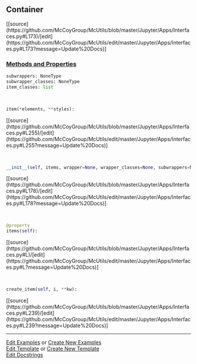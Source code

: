 ## <a id="McUtils.Jupyter.Apps.Interfaces.Container">Container</a> 
<div class="docs-source-link" markdown="1">
[[source](https://github.com/McCoyGroup/McUtils/blob/master/Jupyter/Apps/Interfaces.py#L173)/[edit](https://github.com/McCoyGroup/McUtils/edit/master/Jupyter/Apps/Interfaces.py#L173?message=Update%20Docs)]
</div>



<div class="collapsible-section">
 <div class="collapsible-section collapsible-section-header" markdown="1">
 
### <a class="collapse-link" data-toggle="collapse" href="#methods">Methods and Properties</a> <a class="float-right" data-toggle="collapse" href="#methods"><i class="fa fa-chevron-down"></i></a>

 </div>
 <div class="collapsible-section collapsible-section-body collapse" id="methods" markdown="1">

```python
subwrappers: NoneType
subwrapper_classes: NoneType
item_classes: list
```
<a id="McUtils.Jupyter.JHTML.JHTML.JHTML.Span" class="docs-object-method">&nbsp;</a> 
```python
item(*elements, **styles): 
```
<div class="docs-source-link" markdown="1">
[[source](https://github.com/McCoyGroup/McUtils/blob/master/Jupyter/Apps/Interfaces.py#L255)/[edit](https://github.com/McCoyGroup/McUtils/edit/master/Jupyter/Apps/Interfaces.py#L255?message=Update%20Docs)]
</div>

<a id="McUtils.Jupyter.Apps.Interfaces.Container.__init__" class="docs-object-method">&nbsp;</a> 
```python
__init__(self, items, wrapper=None, wrapper_classes=None, subwrappers=None, subwrapper_classes=None, item=None, item_classes=None, item_attrs=None, cls=None, **attrs): 
```
<div class="docs-source-link" markdown="1">
[[source](https://github.com/McCoyGroup/McUtils/blob/master/Jupyter/Apps/Interfaces.py#L178)/[edit](https://github.com/McCoyGroup/McUtils/edit/master/Jupyter/Apps/Interfaces.py#L178?message=Update%20Docs)]
</div>

<a id="McUtils.Jupyter.Apps.Interfaces.Container.items" class="docs-object-method">&nbsp;</a> 
```python
@property
items(self): 
```
<div class="docs-source-link" markdown="1">
[[source](https://github.com/McCoyGroup/McUtils/blob/master/Jupyter/Apps/Interfaces.py#L)/[edit](https://github.com/McCoyGroup/McUtils/edit/master/Jupyter/Apps/Interfaces.py#L?message=Update%20Docs)]
</div>

<a id="McUtils.Jupyter.Apps.Interfaces.Container.create_item" class="docs-object-method">&nbsp;</a> 
```python
create_item(self, i, **kw): 
```
<div class="docs-source-link" markdown="1">
[[source](https://github.com/McCoyGroup/McUtils/blob/master/Jupyter/Apps/Interfaces.py#L239)/[edit](https://github.com/McCoyGroup/McUtils/edit/master/Jupyter/Apps/Interfaces.py#L239?message=Update%20Docs)]
</div>

 </div>
</div>




___

[Edit Examples](https://github.com/McCoyGroup/McUtils/edit/gh-pages/ci/examples/McUtils/Jupyter/Apps/Interfaces/Container.md) or 
[Create New Examples](https://github.com/McCoyGroup/McUtils/new/gh-pages/?filename=ci/examples/McUtils/Jupyter/Apps/Interfaces/Container.md) <br/>
[Edit Template](https://github.com/McCoyGroup/McUtils/edit/gh-pages/ci/docs/McUtils/Jupyter/Apps/Interfaces/Container.md) or 
[Create New Template](https://github.com/McCoyGroup/McUtils/new/gh-pages/?filename=ci/docs/templates/McUtils/Jupyter/Apps/Interfaces/Container.md) <br/>
[Edit Docstrings](https://github.com/McCoyGroup/McUtils/edit/master/Jupyter/Apps/Interfaces.py#L173?message=Update%20Docs)